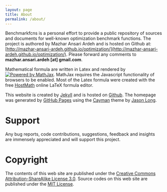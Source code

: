 ```yaml
---
layout: page
title: About
permalink: /about/
---
```

Benchmarkfcns is a personal effort to provide a public repository of sources 
and documents for well-known optimization benchmark functions. The
project is authored by Mazhar Ansari Ardeh and is hosted on Github at: [http://mazhar-ansari-ardeh.github.io/optimization/](http://mazhar-ansari-ardeh.github.io/optimization/).
Please forward any comments to **mazhar.ansari.ardeh [at] gmail.com**.

Mathematical formula are written in Latex and rendered by <a href="http://www.mathjax.org">
    <img title="Powered by MathJax"
    src="http://cdn.mathjax.org/mathjax/badge/mj_logo_60x12.png"
    border="0" alt="Powered by MathJax" /></a>. MathJax requires the Javascript functionality of browsers to be enabled.
Most of the Latex formula were created with the free <a href="http://www.HostMath.com/" target="_blank">HostMath</a> online LaTeX formula editor.

This website is created by [Jekyll](https://jekyllrb.com/) and is hosted on [Github](https://github.com). The homepage was generated by [GitHub Pages](https://pages.github.com/) using the [Cayman](https://github.com/jasonlong/cayman-theme) theme by [Jason Long](https://twitter.com/jasonlong).

# Support
Any bug reports, code contributions, suggestions, feedback and insights are immensely appreciated and will support this project.

# Copyright
The contents of this web site are published under the [Creative Commons Attribution-ShareAlike License 3.0](https://creativecommons.org/licenses/by-sa/3.0/us/).
Source codes on this web site are published under the [MIT License](https://opensource.org/licenses/MIT).
